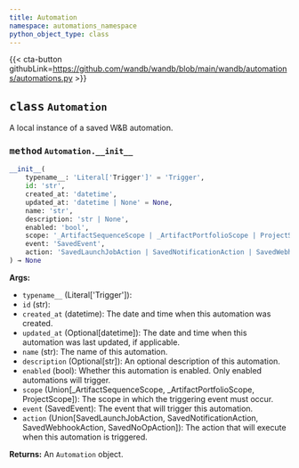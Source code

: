 ```yaml
---
title: Automation
namespace: automations_namespace
python_object_type: class
---
```


{{< cta-button githubLink=https://github.com/wandb/wandb/blob/main/wandb/automations/automations.py >}}



## <kbd>class</kbd> `Automation`
A local instance of a saved W&B automation.


### <kbd>method</kbd> `Automation.__init__`

```python
__init__(
    typename__: 'Literal['Trigger']' = 'Trigger',
    id: 'str',
    created_at: 'datetime',
    updated_at: 'datetime | None' = None,
    name: 'str',
    description: 'str | None',
    enabled: 'bool',
    scope: '_ArtifactSequenceScope | _ArtifactPortfolioScope | ProjectScope',
    event: 'SavedEvent',
    action: 'SavedLaunchJobAction | SavedNotificationAction | SavedWebhookAction | SavedNoOpAction'
) → None
```

**Args:**
 
 - `typename__` (Literal['Trigger']): 
 - `id` (str): 
 - `created_at` (datetime): The date and time when this automation was created.
 - `updated_at` (Optional[datetime]): The date and time when this automation was last updated, if applicable.
 - `name` (str): The name of this automation.
 - `description` (Optional[str]): An optional description of this automation.
 - `enabled` (bool): Whether this automation is enabled.  Only enabled automations will trigger.
 - `scope` (Union[_ArtifactSequenceScope, _ArtifactPortfolioScope, ProjectScope]): The scope in which the triggering event must occur.
 - `event` (SavedEvent): The event that will trigger this automation.
 - `action` (Union[SavedLaunchJobAction, SavedNotificationAction, SavedWebhookAction, SavedNoOpAction]): The action that will execute when this automation is triggered.

**Returns:**
 An `Automation` object.
